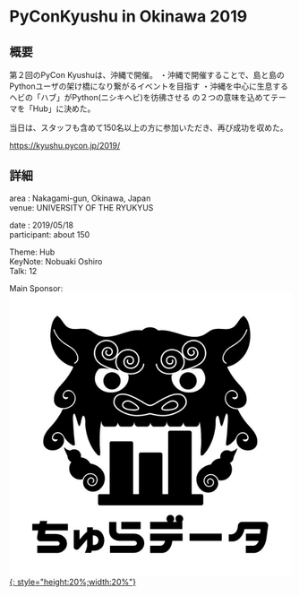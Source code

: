 # PyConKyushu in Okinawa 2019  

## 概要  
第２回のPyCon Kyushuは、沖縄で開催。
・沖縄で開催することで、島と島のPythonユーザの架け橋になり繋がるイベントを目指す
・沖縄を中心に生息するヘビの「ハブ」がPython(ニシキヘビ)を彷彿させる
の２つの意味を込めてテーマを「Hub」に決めた。

当日は、スタッフも含めて150名以上の方に参加いただき、再び成功を収めた。

https://kyushu.pycon.jp/2019/

## 詳細
area : Nakagami-gun, Okinawa, Japan  
venue: UNIVERSITY OF THE RYUKYUS  

date : 2019/05/18  
participant: about 150  
  
Theme: Hub  
KeyNote: Nobuaki Oshiro  
Talk: 12  
  
Main Sponsor: 
[![Chura DATA Inc.](img/churadata_logo.jpg){: style="height:20%;width:20%"}](https://churadata.okinawa) 
